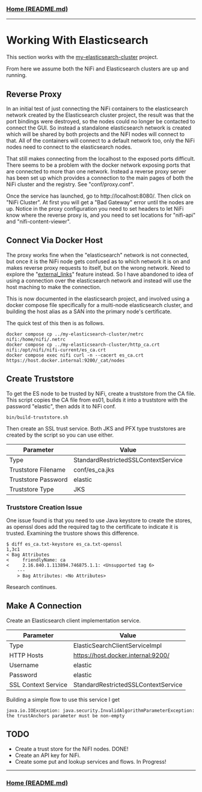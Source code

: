 ### [Home (README.md)](../README.md)
---

# Working With Elasticsearch

This section works with the [my-elasticsearch-cluster](../../my-elasticsearch-cluster) project.

From here we assume both the NiFi and Elasticsearch clusters are up and running.

## Reverse Proxy

In an initial test of just connecting the NiFi containers to the elasticsearch network created by the Elasticsearch cluster project, the result was that the port bindings were destroyed, so the nodes could no longer be contacted to connect the GUI. So instead a standalone elasticsearch network is created which will be shared by both projects and the NiFI nodes will connect to that. All of the containers will connect to a default network too, only the NiFi nodes need to connect to the elasticsearch nodes.

That still makes connecting from the localhost to the exposed ports difficult. There seems to be a problem with the docker network exposing ports that are connected to more than one network. Instead a reverse proxy server has been set up which provides a connection to the main pages of both the NiFi cluster and the registry. See "conf/proxy.conf".

Once the service has launched, go to http://localhost:8080/. Then click on "NiFi Cluster". At first you will get a "Bad Gateway" error until the nodes are up. Notice in the proxy configuration you need to set headers to let NiFi know where the reverse proxy is, and you need to set locations for "nifi-api" and "nifi-content-viewer".

## Connect Via Docker Host

The proxy works fine when the "elasticsearch" network is not connected, but once it is the NiFi node gets confused as to which network it is on and makes reverse proxy requests to itself, but on the wrong network. Need to explore the "[external_links](https://docs.docker.com/compose/compose-file/compose-file-v3/#external_links)" feature instead. So I have abandoned to idea of using a connection over the elasticsearch network and instead will use the host maching to make the connection.

This is now documented in the elasticsearch project, and involved using a docker compose file specifically for a multi-node elasticsearch cluster, and building the host alias as a SAN into the primary node's certificate.

The quick test of this then is as follows.

```
docker compose cp ../my-elasticsearch-cluster/netrc nifi:/home/nifi/.netrc
docker compose cp ../my-elasticsearch-cluster/http_ca.crt nifi:/opt/nifi/nifi-current/es_ca.crt
docker compose exec nifi curl -n --cacert es_ca.crt https://host.docker.internal:9200/_cat/nodes
```

## Create Truststore

To get the ES node to be trusted by NiFi, create a truststore from the CA file. This script copies the CA file from es01, builds it into a truststore with the password "elastic", then adds it to NiFi conf.

```
bin/build-truststore.sh
```

Then create an SSL trust service. Both JKS and PFX type truststores are created by the script so you can use either.

| Parameter           | Value                               |
|---------------------|-------------------------------------|
| Type                | StandardRestrictedSSLContextService |
| Truststore Filename | conf/es_ca.jks                      |
| Truststore Password | elastic                             |
| Truststore Type     | JKS                                 |

### Truststore Creation Issue

One issue found is that you need to use Java keystore to create the stores, as openssl does add the required tag to the certificate to indicate it is trusted. Examining the trustore shows this difference.

```
$ diff es_ca.txt-keystore es_ca.txt-openssl
1,3c1
< Bag Attributes
<     friendlyName: ca
<     2.16.840.1.113894.746875.1.1: <Unsupported tag 6>
    ---
    > Bag Attributes: <No Attributes>
```

Research continues.

## Make A Connection

Create an Elasticsearch client implementation service.

| Parameter           | Value                               |
|---------------------|-------------------------------------|
| Type                | ElasticSearchClientServiceImpl      |
| HTTP Hosts          | https://host.docker.internal:9200/  |
| Username            | elastic                             |
| Password            | elastic                             |
| SSL Context Service | StandardRestrictedSSLContextService |

Building a simple flow to use this service I get

```
java.io.IOException: java.security.InvalidAlgorithmParameterException: the trustAnchors parameter must be non-empty
```


## TODO

* Create a trust store for the NiFI nodes. DONE!
* Create an API key for NiFi.
* Create some put and lookup services and flows. In Progress!

---
### [Home (README.md)](../README.md)
